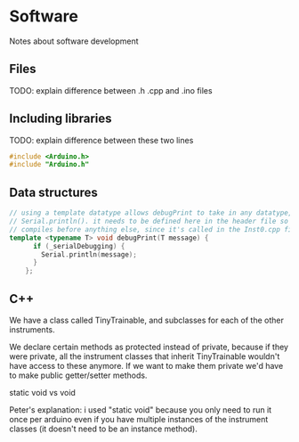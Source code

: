 # Software

Notes about software development

## Files

TODO: explain difference between .h .cpp and .ino files

## Including libraries

TODO: explain difference between these two lines

```cpp
#include <Arduino.h>
#include "Arduino.h"
```

## Data structures

```cpp
// using a template datatype allows debugPrint to take in any datatype, like 
// Serial.println(). it needs to be defined here in the header file so it 
// compiles before anything else, since it's called in the Inst0.cpp file
template <typename T> void debugPrint(T message) {
      if (_serialDebugging) {
        Serial.println(message);
      }
    };

```

## C++

We have a class called TinyTrainable, and subclasses for each of the other instruments.

We declare certain methods as protected instead of private, because if they were private, all the instrument classes that inherit TinyTrainable wouldn't have access to these anymore. If we want to make them private we'd have to make public getter/setter methods.

static void vs void

Peter's explanation:
i used "static void" because you only need to run it once per arduino even if you have multiple instances of the instrument classes (it doesn't need to be an instance method).
